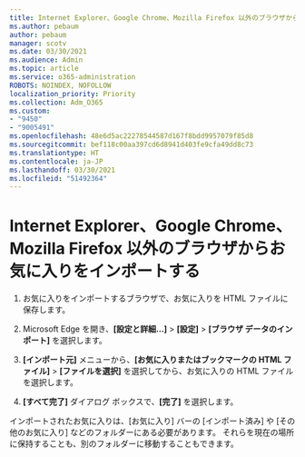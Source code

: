 ```yaml
---
title: Internet Explorer、Google Chrome、Mozilla Firefox 以外のブラウザからお気に入りをインポートする
ms.author: pebaum
author: pebaum
manager: scotv
ms.date: 03/30/2021
ms.audience: Admin
ms.topic: article
ms.service: o365-administration
ROBOTS: NOINDEX, NOFOLLOW
localization_priority: Priority
ms.collection: Adm_O365
ms.custom:
- "9450"
- "9005491"
ms.openlocfilehash: 48e6d5ac22278544587d167f8bdd9957079f85d8
ms.sourcegitcommit: bef118c00aa397cd6d8941d403fe9cfa49dd8c73
ms.translationtype: HT
ms.contentlocale: ja-JP
ms.lasthandoff: 03/30/2021
ms.locfileid: "51492364"
---
```

# <a name="import-favorites-from-a-browser-other-than-internet-explorer-google-chrome-or-mozilla-firefox"></a>Internet Explorer、Google Chrome、Mozilla Firefox 以外のブラウザからお気に入りをインポートする

1. お気に入りをインポートするブラウザで、お気に入りを HTML ファイルに保存します。

1. Microsoft Edge を開き、**[設定と詳細...]** > **[設定]** > **[ブラウザ データのインポート]** を選択します。

1. **[インポート元]** メニューから、**[お気に入りまたはブックマークの HTML ファイル]** > **[ファイルを選択]** を選択してから、お気に入りの HTML ファイルを選択します。

1. **[すべて完了]** ダイアログ ボックスで、**[完了]** を選択します。

インポートされたお気に入りは、[お気に入り] バーの [インポート済み] や [その他のお気に入り] などのフォルダーにある必要があります。 それらを現在の場所に保持することも、別のフォルダーに移動することもできます。